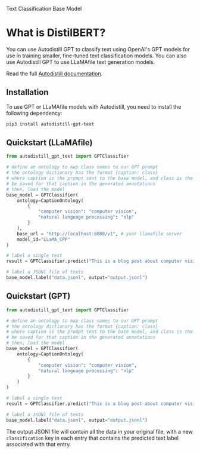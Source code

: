 <span class="tc-button">Text Classification</span>
<span class="bm-button">Base Model</span>

# What is DistilBERT?

You can use Autodistill GPT to classify text using OpenAI's GPT models for use in training smaller, fine-tuned text classification models. You can also use Autodistill GPT to use LLaMAfile text generation models.

Read the full [Autodistill documentation](https://autodistill.github.io/autodistill/).

## Installation

To use GPT or LLaMAfile models with Autodistill, you need to install the following dependency:

```bash
pip3 install autodistill-gpt-text
```

## Quickstart (LLaMAfile)

```python
from autodistill_gpt_text import GPTClassifier

# define an ontology to map class names to our GPT prompt
# the ontology dictionary has the format {caption: class}
# where caption is the prompt sent to the base model, and class is the label that will
# be saved for that caption in the generated annotations
# then, load the model
base_model = GPTClassifier(
    ontology=CaptionOntology(
        {
            "computer vision": "computer vision",
            "natural language processing": "nlp"
        }
    ),
    base_url = "http://localhost:8080/v1", # your llamafile server
    model_id="LLaMA_CPP"
)

# label a single text
result = GPTClassifier.predict("This is a blog post about computer vision.")

# label a JSONl file of texts
base_model.label("data.jsonl", output="output.jsonl")
```

## Quickstart (GPT)

```python
from autodistill_gpt_text import GPTClassifier

# define an ontology to map class names to our GPT prompt
# the ontology dictionary has the format {caption: class}
# where caption is the prompt sent to the base model, and class is the label that will
# be saved for that caption in the generated annotations
# then, load the model
base_model = GPTClassifier(
    ontology=CaptionOntology(
        {
            "computer vision": "computer vision",
            "natural language processing": "nlp"
        }
    )
)

# label a single text
result = GPTClassifier.predict("This is a blog post about computer vision.")

# label a JSONl file of texts
base_model.label("data.jsonl", output="output.jsonl")
```

The output JSONl file will contain all the data in your original file, with a new `classification` key in each entry that contains the predicted text label associated with that entry.
